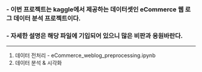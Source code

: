 ### - 이번 프로젝트는 kaggle에서 제공하는 데이터셋인 eCommerce 웹 로그 데이터 분석 프로젝트이다. 
### - 자세한 설명은 해당 파일에 기입되어 있으니 많은 비판과 응원바란다.

---

1. 데이터 전처리 - eCommerce_weblog_preprocessing.ipynb
2. 데이터 분석 & 시각화
